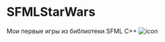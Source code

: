 # SFMLStarWars
Мои первые игры из библиотеки SFML C++
![icon](https://github.com/sxfour/SFMLStarWars/assets/112577182/687545bf-3155-4d0d-9a89-7bf236690239)
